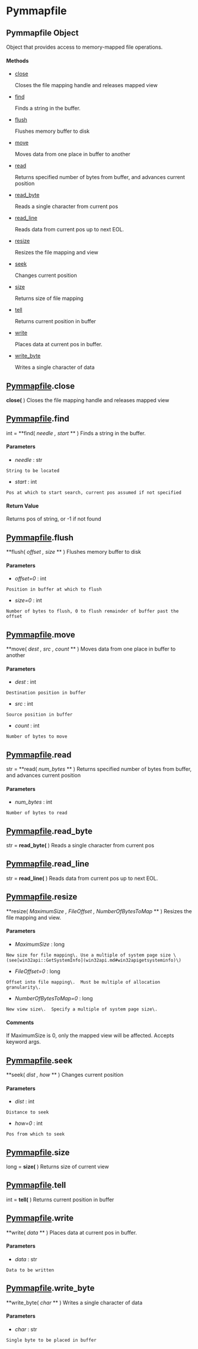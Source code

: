 # Pymmapfile

## Pymmapfile Object

Object that provides access to memory-mapped file operations\.

#### Methods


  - [close](Pymmapfile.md#pymmapfileclose)

    Closes the file mapping handle and releases mapped view&nbsp;

  - [find](Pymmapfile.md#pymmapfilefind)

    Finds a string in the buffer\.&nbsp;

  - [flush](Pymmapfile.md#pymmapfileflush)

    Flushes memory buffer to disk&nbsp;

  - [move](Pymmapfile.md#pymmapfilemove)

    Moves data from one place in buffer to another&nbsp;

  - [read](Pymmapfile.md#pymmapfileread)

    Returns specified number of bytes from buffer, and advances current position&nbsp;

  - [read\_byte](Pymmapfile.md#pymmapfileread_byte)

    Reads a single character from current pos&nbsp;

  - [read\_line](Pymmapfile.md#pymmapfileread_line)

    Reads data from current pos up to next EOL\.&nbsp;

  - [resize](Pymmapfile.md#pymmapfileresize)

    Resizes the file mapping and view&nbsp;

  - [seek](Pymmapfile.md#pymmapfileseek)

    Changes current position&nbsp;

  - [size](Pymmapfile.md#pymmapfilesize)

    Returns size of file mapping&nbsp;

  - [tell](Pymmapfile.md#pymmapfiletell)

    Returns current position in buffer&nbsp;

  - [write](Pymmapfile.md#pymmapfilewrite)

    Places data at current pos in buffer\.&nbsp;

  - [write\_byte](Pymmapfile.md#pymmapfilewrite_byte)

    Writes a single character of data&nbsp;

## [Pymmapfile](#pymmapfile)\.close

 **close\(** \)
Closes the file mapping handle and releases mapped view

## [Pymmapfile](#pymmapfile)\.find

int \= **find\( *needle*  *, start* ** \)
Finds a string in the buffer\.

#### Parameters


  -  *needle* : str

    String to be located

  -  *start* : int

    Pos at which to start search, current pos assumed if not specified

#### Return Value
Returns pos of string, or -1 if not found

## [Pymmapfile](#pymmapfile)\.flush

 **flush\( *offset*  *, size* ** \)
Flushes memory buffer to disk

#### Parameters


  -  *offset\=0* : int

    Position in buffer at which to flush

  -  *size\=0* : int

    Number of bytes to flush, 0 to flush remainder of buffer past the offset

## [Pymmapfile](#pymmapfile)\.move

 **move\( *dest*  *, src*  *, count* ** \)
Moves data from one place in buffer to another

#### Parameters


  -  *dest* : int

    Destination position in buffer

  -  *src* : int

    Source position in buffer

  -  *count* : int

    Number of bytes to move

## [Pymmapfile](#pymmapfile)\.read

str \= **read\( *num\_bytes* ** \)
Returns specified number of bytes from buffer, and advances current position

#### Parameters


  -  *num\_bytes* : int

    Number of bytes to read

## [Pymmapfile](#pymmapfile)\.read\_byte

str \= **read\_byte\(** \)
Reads a single character from current pos

## [Pymmapfile](#pymmapfile)\.read\_line

str \= **read\_line\(** \)
Reads data from current pos up to next EOL\.

## [Pymmapfile](#pymmapfile)\.resize

 **resize\( *MaximumSize*  *, FileOffset*  *, NumberOfBytesToMap* ** \)
Resizes the file mapping and view\.

#### Parameters


  -  *MaximumSize* : long

    New size for file mapping\. Use a multiple of system page size \(see[win32api::GetSystemInfo](win32api.md#win32apigetsysteminfo)\)

  -  *FileOffset\=0* : long

    Offset into file mapping\.  Must be multiple of allocation granularity\.

  -  *NumberOfBytesToMap\=0* : long

    New view size\.  Specify a multiple of system page size\.

#### Comments
If MaximumSize is 0, only the mapped view will be affected\.
Accepts keyword args\.

## [Pymmapfile](#pymmapfile)\.seek

 **seek\( *dist*  *, how* ** \)
Changes current position

#### Parameters


  -  *dist* : int

    Distance to seek

  -  *how\=0* : int

    Pos from which to seek


## [Pymmapfile](#pymmapfile)\.size

long \= **size\(** \)
Returns size of current view

## [Pymmapfile](#pymmapfile)\.tell

int \= **tell\(** \)
Returns current position in buffer

## [Pymmapfile](#pymmapfile)\.write

 **write\( *data* ** \)
Places data at current pos in buffer\.

#### Parameters


  -  *data* : str

    Data to be written

## [Pymmapfile](#pymmapfile)\.write\_byte

 **write\_byte\( *char* ** \)
Writes a single character of data

#### Parameters


  -  *char* : str

    Single byte to be placed in buffer